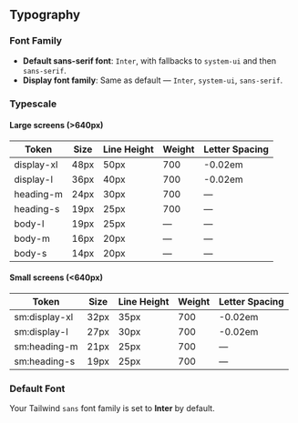 ## Typography

### Font Family
- **Default sans-serif font**: `Inter`, with fallbacks to `system-ui` and then `sans-serif`.
- **Display font family**: Same as default — `Inter`, `system-ui`, `sans-serif`.

### Typescale

#### Large screens (>640px)
| Token        | Size  | Line Height | Weight | Letter Spacing |
|--------------|-------|-------------|--------|----------------|
| display-xl   | 48px  | 50px        | 700    | -0.02em        |
| display-l    | 36px  | 40px        | 700    | -0.02em        |
| heading-m    | 24px  | 30px        | 700    | —              |
| heading-s    | 19px  | 25px        | 700    | —              |
| body-l       | 19px  | 25px        | —      | —              |
| body-m       | 16px  | 20px        | —      | —              |
| body-s       | 14px  | 20px        | —      | —              |

#### Small screens (<640px)
| Token           | Size  | Line Height | Weight | Letter Spacing |
|-----------------|-------|-------------|--------|----------------|
| sm:display-xl   | 32px  | 35px        | 700    | -0.02em        |
| sm:display-l    | 27px  | 30px        | 700    | -0.02em        |
| sm:heading-m    | 21px  | 25px        | 700    | —              |
| sm:heading-s    | 19px  | 25px        | 700    | —              |

### Default Font
Your Tailwind `sans` font family is set to **Inter** by default.

